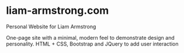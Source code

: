 # liam-armstrong.com
Personal Website for Liam Armstrong

One-page site with a minimal, modern feel to demonstrate design and personality.
HTML + CSS, Bootstrap and JQuery to add user interaction 
